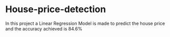 # House-price-detection
In this project a Linear Regression Model is made to predict the house price and the accuracy achieved is 84.6% 
